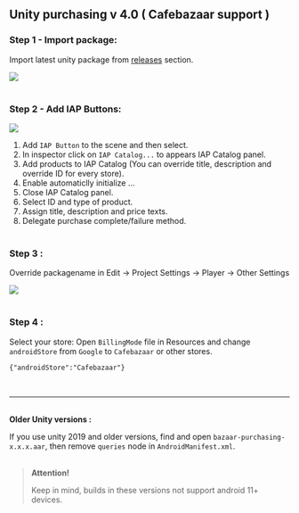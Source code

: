 ## Unity purchasing v 4.0 ( Cafebazaar support )



### Step 1 - Import package:
Import latest unity package from [releases](https://github.com/manjav/unitypurchasing-cafebazaar/releases) section.


<img src="https://github.com/manjav/unitypurchasing-cafebazaar/blob/master/images/Unity-package.png?raw=true"/><br/><br/>

### Step 2 - Add IAP Buttons:
 
<img src="https://github.com/manjav/unitypurchasing-cafebazaar/blob/master/images/Add-IAPButton.webp?raw=true"/>

1. Add `IAP Button` to the scene and then select.
2. In inspector click on `IAP Catalog...` to appears IAP Catalog panel.
3. Add products to IAP Catalog (You can override title, description and override ID for every store).
4. Enable automaticlly initialize ...
5. Close IAP Catalog panel.
6. Select ID and type of product.
7. Assign title, description and price texts.
8. Delegate purchase complete/failure method.
<br/><br/>

### Step 3 :
Override packagename in Edit -> Project Settings -> Player -> Other Settings

<img src="https://github.com/manjav/unitypurchasing-cafebazaar/blob/master/images/Override-packagename.png?raw=true"/><br/><br/>

### Step 4 :
Select your store: Open `BillingMode` file in Resources and change `androidStore` from `Google` to `Cafebazaar` or other stores.
```
{"androidStore":"Cafebazaar"}
```
<br/>

***

<br/>
<b>Older Unity versions :</b>

If you  use unity 2019 and older versions, find and open `bazaar-purchasing-x.x.x.aar`, then remove `queries` node in `AndroidManifest.xml`.
<br/><br/>
><b>Attention!</b>
>
> Keep in mind, builds in these versions not support android 11+ devices.